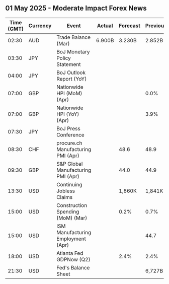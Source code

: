 ## 01 May 2025 - Moderate Impact Forex News

| Time (GMT) | Currency | Event | Actual | Forecast | Previous |
|------|----------|-------|--------|----------|----------|
| 02:30 | AUD | Trade Balance (Mar) | 6.900B | 3.230B | 2.852B |
| 03:30 | JPY | BoJ Monetary Policy Statement |  |  |  |
| 04:00 | JPY | BoJ Outlook Report (YoY) |  |  |  |
| 07:00 | GBP | Nationwide HPI (MoM) (Apr) |  |  | 0.0% |
| 07:00 | GBP | Nationwide HPI (YoY) (Apr) |  |  | 3.9% |
| 07:30 | JPY | BoJ Press Conference |  |  |  |
| 08:30 | CHF | procure.ch Manufacturing PMI (Apr) |  | 48.6 | 48.9 |
| 09:30 | GBP | S&P Global Manufacturing PMI (Apr) |  | 44.0 | 44.9 |
| 13:30 | USD | Continuing Jobless Claims |  | 1,860K | 1,841K |
| 15:00 | USD | Construction Spending (MoM) (Mar) |  | 0.2% | 0.7% |
| 15:00 | USD | ISM Manufacturing Employment (Apr) |  |  | 44.7 |
| 18:00 | USD | Atlanta Fed GDPNow (Q2) |  | 2.4% | 2.4% |
| 21:30 | USD | Fed's Balance Sheet |  |  | 6,727B |
